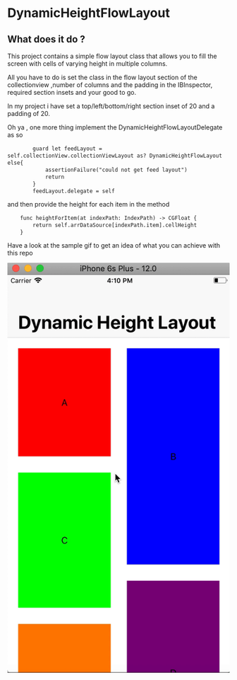 # DynamicHeightFlowLayout


## What does it do ?
This project contains a simple flow layout class that allows you to fill the screen with cells of varying height in multiple
columns.

All you have to do is set the class in the flow layout section of the collectionview ,number of columns and the padding
in the IBInspector, required section insets and your good to go.

In my project i have set a top/left/bottom/right section inset of 20 and a padding of 20.

Oh ya , one more thing implement the DynamicHeightFlowLayoutDelegate as so

```
        guard let feedLayout = self.collectionView.collectionViewLayout as? DynamicHeightFlowLayout else{
            assertionFailure("could not get feed layout")
            return
        }
        feedLayout.delegate = self
```

and then provide the height for each item in the method

```
    func heightForItem(at indexPath: IndexPath) -> CGFloat {
        return self.arrDataSource[indexPath.item].cellHeight
    }
``` 

Have a look at the sample gif to get an idea of what you can achieve with this repo

![alt text](https://github.com/iThink32/DynamicHeightFlowLayout/blob/master/DynamicFlowLayout.gif)


